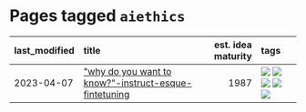 # Pages tagged `aiethics`

|last_modified|title|est. idea maturity|tags
|:---|:---|---:|:---|
|2023-04-07|["why do you want to know?"-instruct-esque-fintetuning](../whydoyouwantoknow.md)|1987|[![](https://img.shields.io/badge/tag-aiethics-b59164)](../tags/aiethics.md) [![](https://img.shields.io/badge/tag-alignment-4d5a4)](../tags/alignment.md) [![](https://img.shields.io/badge/tag-dialogue-2b1224)](../tags/dialogue.md) [![](https://img.shields.io/badge/tag-models-97a75e)](../tags/models.md) [![](https://img.shields.io/badge/tag-wip-12eec5)](../tags/wip.md)|